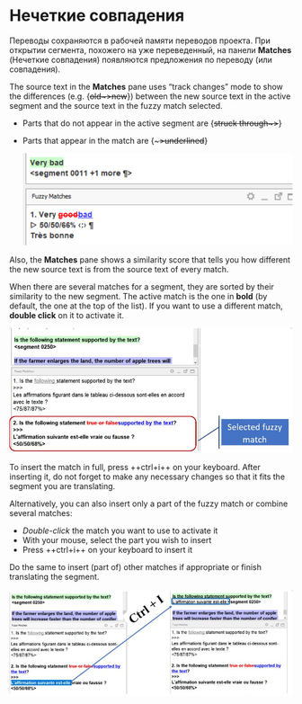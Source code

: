 # Нечеткие совпадения

Переводы сохраняются в рабочей памяти переводов проекта. При открытии сегмента, похожего на уже переведенный, на панели **Matches** (Нечеткие совпадения) появляются предложения по переводу (или совпадения).

The source text in the **Matches** pane uses “track changes” mode to show the differences (e.g. {~~old~>new~~}) between the new source text in the active segment and the source text in the fuzzy match selected.

- Parts that do not appear in the active segment are {~~struck through~>~~}
- Parts that appear in the match are {~~~>underlined~~} <!-- ^^underlined^^ -->

   <!-- ![](../_img/12_fuzzy_matches.jpg) -->

   ![](../_img/match-diff.png)
   <!-- normalize text size in screenshots -->

Also, the **Matches** pane shows a similarity score that tells you how different the new source text is from the source text of every match.

<!-- @todo: add screenshot that shows the score -->

When there are several matches for a segment, they are sorted by their similarity to the new segment. The active match is the one in **bold** (by default, the one at the top of the list). If you want to use a different match, **double click** on it to activate it.

![](../_img/13_selected_fuzzy.jpg)

To insert the match in full, press ++ctrl+i++ on your keyboard. After inserting it, do not forget to make any necessary changes so that it fits the segment you are translating.

Alternatively, you can also insert only a part of the fuzzy match or combine several matches:

- _Double-click_ the match you want to use to activate it
- With your mouse, select the part you wish to insert
- Press ++ctrl+i++ on your keyboard to insert it

Do the same to insert (part of) other matches if appropriate or finish translating the segment.

![](../_img/14_select_part_fuzzy.jpg)

<!-- @todo: gif needed, vertical, less space -->
